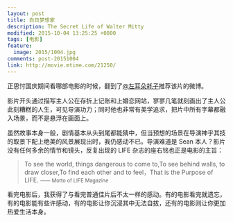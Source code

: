 ```yaml
---
layout: post
title: 白日梦想家
description: The Secret Life of Walter Mitty
modified: 2015-10-04 13:25:25 +0800
tags: [电影]
feature:
  image: 2015/1004.jpg
comments: post-20151004
link: http://movie.mtime.com/21250/
---
```


正思忖国庆期间看哪部电影的时候，翻到了[@左耳朵耗子](http://weibo.com/haoel)推荐该片的微博。

影片开头通过描写主人公在存折上记账和上婚恋网站，寥寥几笔就刻画出了主人公此刻糟糕的人生，可见导演功力；同时他也非常有美学追求，把片中所有字幕都融入场景，而不是悬浮在画面上。

虽然故事本身一般，剧情基本从头到尾都能猜中，但当预想的场景在导演神乎其技的取景下配上绝美的风景展现出时，我仍感动不已。导演难道是 Sean 本人？影片没有任何多余的情节和镜头，反复出现的 LIFE 杂志的座右铭也正是电影的主旨：

> To see the world, things dangerous to come to,To see behind walls, to draw closer,To find each other and to feel，That is the Purpose of LIFE.
> <small>—— Motto of LIFE Magazine</small>

看完电影后，我获得了与看完普通佳片后不太一样的感动。有的电影看完就遗忘，有的电影能有些许感动，有的电影让你沉浸其中无法自拔，还有的电影则让你更加热爱生活本身。
